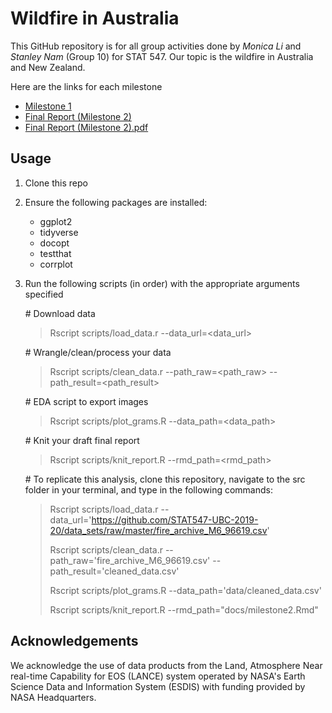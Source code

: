 # Wildfire in Australia 
This GitHub repository is for all group activities done by *Monica Li* and *Stanley Nam* (Group 10) for STAT 547. Our topic is the wildfire in Australia and New Zealand. 

Here are the links for each milestone
* [Milestone 1](https://stat547-ubc-2019-20.github.io/Group10/docs/milestone1.html)
* [Final Report (Milestone 2)](https://stat547-ubc-2019-20.github.io/Group10/final_report.html)
* [Final Report (Milestone 2).pdf](https://stat547-ubc-2019-20.github.io/Group10/final_report.pdf)

## Usage
1. Clone this repo

2. Ensure the following packages are installed:
    - ggplot2
    - tidyverse
    - docopt
    - testthat
    - corrplot

3. Run the following scripts (in order) with the appropriate arguments specified

    \# Download data
    > Rscript scripts/load_data.r --data_url=<data_url>
    
  
    \# Wrangle/clean/process your data 
    > Rscript scripts/clean_data.r --path_raw=<path_raw> --path_result=<path_result>
    
  
    \# EDA script to export images
    > Rscript scripts/plot_grams.R --data_path=<data_path> 
    
    
    \# Knit your draft final report
    > Rscript scripts/knit_report.R --rmd_path=<rmd_path>
    
    
    \# To replicate this analysis, clone this repository, navigate to the src folder in your terminal, and type in the following commands:
    > Rscript scripts/load_data.r --data_url='https://github.com/STAT547-UBC-2019-20/data_sets/raw/master/fire_archive_M6_96619.csv'
    >
    > Rscript scripts/clean_data.r --path_raw='fire_archive_M6_96619.csv' --path_result='cleaned_data.csv'
    >
    > Rscript scripts/plot_grams.R --data_path='data/cleaned_data.csv'
    >
    > Rscript scripts/knit_report.R --rmd_path="docs/milestone2.Rmd"
    
    
    
## Acknowledgements

We acknowledge the use of data products from the Land, Atmosphere Near real-time Capability for EOS (LANCE) system operated by NASA's Earth Science Data and Information System (ESDIS) with funding provided by NASA Headquarters.
